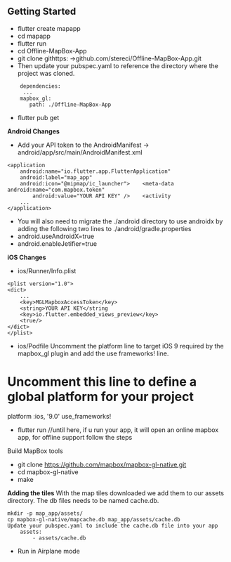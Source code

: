 ## Getting Started

* flutter create mapapp
* cd mapapp
* flutter run
* cd Offline-MapBox-App
* git clone githttps: ->github.com/stereci/Offline-MapBox-App.git
* Then update your pubspec.yaml to reference the directory where the project was cloned.
```
    dependencies:
     ...
    mapbox_gl:
       path: ./Offline-MapBox-App
```
* flutter pub get

**Android Changes**
* Add your API token to the AndroidManifest -> android/app/src/main/AndroidManifest.xml
```
<application
    android:name="io.flutter.app.FlutterApplication"
    android:label="map_app"
    android:icon="@mipmap/ic_launcher">    <meta-data android:name="com.mapbox.token"
        android:value="YOUR API KEY" />    <activity
    ...
</application>
```
* You will also need to migrate the ./android directory to use androidx by adding the following two lines to ./android/gradle.properties
* android.useAndroidX=true
* android.enableJetifier=true

**iOS Changes**
* ios/Runner/Info.plist
```
<plist version="1.0">
<dict>
    ...
    <key>MGLMapboxAccessToken</key>
    <string>YOUR API KEY</string
    <key>io.flutter.embedded_views_preview</key>
    <true/>
</dict>
</plist>
```
* ios/Podfile
Uncomment the platform line to target iOS 9 required by the mapbox_gl plugin and add the use frameworks! line.
# Uncomment this line to define a global platform for your project
platform :ios, '9.0'
use_frameworks!

* flutter run //until here, if u run your app, it will open an online mapbox app, for offline support follow the steps

Build MapBox tools
* git clone https://github.com/mapbox/mapbox-gl-native.git
* cd mapbox-gl-native
* make

**Adding the tiles**
With the map tiles downloaded we add them to our assets directory. The db files needs to be named cache.db.
```
mkdir -p map_app/assets/
cp mapbox-gl-native/mapcache.db map_app/assets/cache.db
Update your pubspec.yaml to include the cache.db file into your app
    assets:
        - assets/cache.db
```
* Run in Airplane mode

